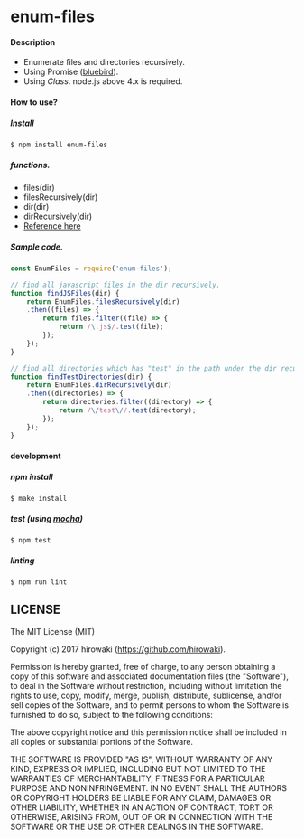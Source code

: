 # enum-files

#### Description
* Enumerate files and directories recursively.
* Using Promise ([bluebird](https://www.npmjs.com/package/bluebird)).
* Using *Class*. node.js above 4.x is required.

#### How to use?

##### Install
```
$ npm install enum-files
```

##### functions.
* files(dir)
* filesRecursively(dir)
* dir(dir)
* dirRecursively(dir)
* [Reference here]()

##### Sample code.
```js
const EnumFiles = require('enum-files');

// find all javascript files in the dir recursively.
function findJSFiles(dir) {
    return EnumFiles.filesRecursively(dir)
    .then((files) => {
        return files.filter((file) => {
            return /\.js$/.test(file);
        });
    });
}

// find all directories which has "test" in the path under the dir recursively.
function findTestDirectories(dir) {
    return EnumFiles.dirRecursively(dir)
    .then((directories) => {
        return directories.filter((directory) => {
            return /\/test\//.test(directory);
        });
    });
}
```


#### development 

##### npm install
```
$ make install
```

##### test (using [mocha](https://www.npmjs.com/package/mocha))
```
$ npm test
```

##### linting
```
$ npm run lint
```


## LICENSE

The MIT License (MIT)

Copyright (c) 2017 hirowaki (https://github.com/hirowaki).

Permission is hereby granted, free of charge, to any person obtaining a copy
of this software and associated documentation files (the "Software"), to deal
in the Software without restriction, including without limitation the rights
to use, copy, modify, merge, publish, distribute, sublicense, and/or sell
copies of the Software, and to permit persons to whom the Software is
furnished to do so, subject to the following conditions:

The above copyright notice and this permission notice shall be included in
all copies or substantial portions of the Software.

THE SOFTWARE IS PROVIDED "AS IS", WITHOUT WARRANTY OF ANY KIND, EXPRESS OR
IMPLIED, INCLUDING BUT NOT LIMITED TO THE WARRANTIES OF MERCHANTABILITY,
FITNESS FOR A PARTICULAR PURPOSE AND NONINFRINGEMENT. IN NO EVENT SHALL THE
AUTHORS OR COPYRIGHT HOLDERS BE LIABLE FOR ANY CLAIM, DAMAGES OR OTHER
LIABILITY, WHETHER IN AN ACTION OF CONTRACT, TORT OR OTHERWISE, ARISING FROM,
OUT OF OR IN CONNECTION WITH THE SOFTWARE OR THE USE OR OTHER DEALINGS IN
THE SOFTWARE.
